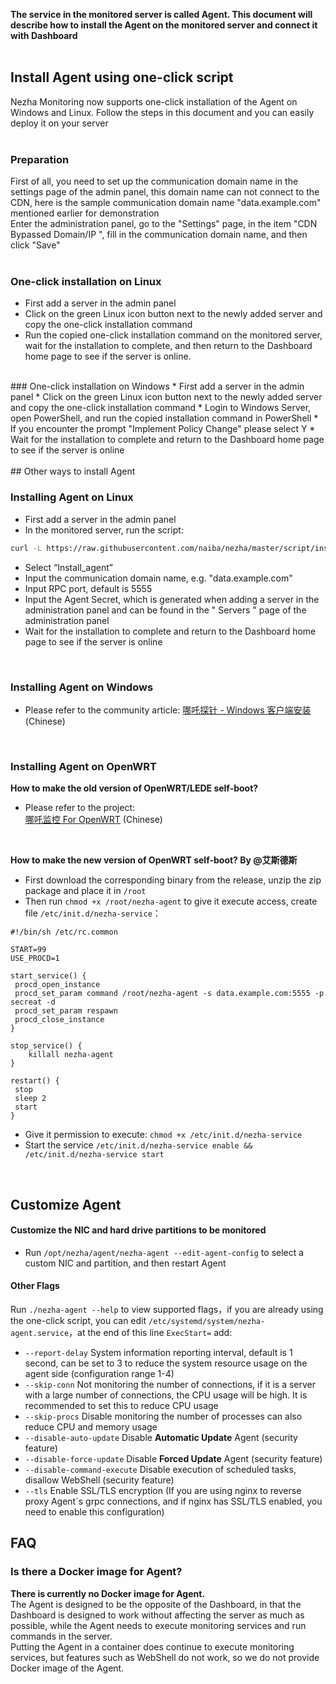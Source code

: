 **The service in the monitored server is called Agent. This document will describe how to install the Agent on the monitored server and connect it with Dashboard**  
<br/>
## Install Agent using one-click script  
Nezha Monitoring now supports one-click installation of the Agent on Windows and Linux. Follow the steps in this document and you can easily deploy it on your server  
<br/>
### Preparation
First of all, you need to set up the communication domain name in the settings page of the admin panel, this domain name can not connect to the CDN, here is the sample communication domain name "data.example.com" mentioned earlier for demonstration    
Enter the administration panel, go to the "Settings" page, in the item "CDN Bypassed Domain/IP
", fill in the communication domain name, and then click "Save"  
<br/>
###  One-click installation on Linux
* First add a server in the admin panel
* Click on the green Linux icon button next to the newly added server and copy the one-click installation command
* Run the copied one-click installation command on the monitored server, wait for the installation to complete, and then return to the Dashboard home page to see if the server is online.  
<br/>
###  One-click installation on Windows
* First add a server in the admin panel  
* Click on the green Linux icon button next to the newly added server and copy the one-click installation command  
* Login to Windows Server, open PowerShell, and run the copied installation command in PowerShell  
* If you encounter the prompt "Implement Policy Change" please select Y  
* Wait for the installation to complete and return to the Dashboard home page to see if the server is online  
<br/>  
<br/>
## Other ways to install Agent
<br/>  

### Installing Agent on Linux  
* First add a server in the admin panel  
* In the monitored server, run the script: 
```bash
curl -L https://raw.githubusercontent.com/naiba/nezha/master/script/install_en.sh  -o nezha.sh && chmod +x nezha.sh && sudo ./nezha.sh   
```  
* Select “Install_agent”  
* Input the communication domain name, e.g. "data.example.com"  
* Input RPC port, default is 5555 
* Input the Agent Secret, which is generated when adding a server in the administration panel and can be found in the " Servers " page of the administration panel  
* Wait for the installation to complete and return to the Dashboard home page to see if the server is online  
<br/>  

### Installing Agent on Windows  
- Please refer to the community article: 
[哪吒探针 - Windows 客户端安装](https://nyko.me/2020/12/13/nezha-windows-client.html)(Chinese)  
<br/>  

### Installing Agent on OpenWRT

**How to make the old version of OpenWRT/LEDE self-boot?**  
- Please refer to the project:   
[哪吒监控 For OpenWRT](https://github.com/Erope/openwrt_nezha) (Chinese) 
<br/>

**How to make the new version of OpenWRT self-boot? By @艾斯德斯**  
* First download the corresponding binary from the release, unzip the zip package and place it in `/root`    
* Then run `chmod +x /root/nezha-agent` to give it execute access, create file `/etc/init.d/nezha-service`：  

```shell
#!/bin/sh /etc/rc.common

START=99
USE_PROCD=1

start_service() {
 procd_open_instance
 procd_set_param command /root/nezha-agent -s data.example.com:5555 -p secreat -d
 procd_set_param respawn
 procd_close_instance
}

stop_service() {
    killall nezha-agent
}

restart() {
 stop
 sleep 2
 start
}
```

* Give it permission to execute: `chmod +x /etc/init.d/nezha-service`  
* Start the service `/etc/init.d/nezha-service enable && /etc/init.d/nezha-service start`  
<br/>  

## Customize Agent

#### Customize the NIC and hard drive partitions to be monitored

* Run `/opt/nezha/agent/nezha-agent --edit-agent-config` to select a custom NIC and partition, and then restart Agent

#### Other Flags

Run `./nezha-agent --help` to view supported flags，if you are already using the one-click script, you can edit `/etc/systemd/system/nezha-agent.service`，at the end of this line `ExecStart=` add:  

- `--report-delay` System information reporting interval, default is 1 second, can be set to 3 to reduce the system resource usage on the agent side (configuration range 1-4)
- `--skip-conn` Not monitoring the number of connections, if it is a server with a large number of connections, the CPU usage will be high. It is recommended to set this to reduce CPU usage
- `--skip-procs` Disable monitoring the number of processes can also reduce CPU and memory usage
- `--disable-auto-update` Disable **Automatic Update** Agent (security feature)
- `--disable-force-update` Disable **Forced Update** Agent (security feature)
- `--disable-command-execute` Disable execution of scheduled tasks, disallow WebShell (security feature)
- `--tls` Enable SSL/TLS encryption (If you are using nginx to reverse proxy Agent´s grpc connections, and if nginx has SSL/TLS enabled, you need to enable this configuration)  

## FAQ
### Is there a Docker image for Agent?
**There is currently no Docker image for Agent.**  
The Agent is designed to be the opposite of the Dashboard, in that the Dashboard is designed to work without affecting the server as much as possible, while the Agent needs to execute monitoring services and run commands in the server.  
Putting the Agent in a container does continue to execute monitoring services, but features such as WebShell do not work, so we do not provide Docker image of the Agent.  